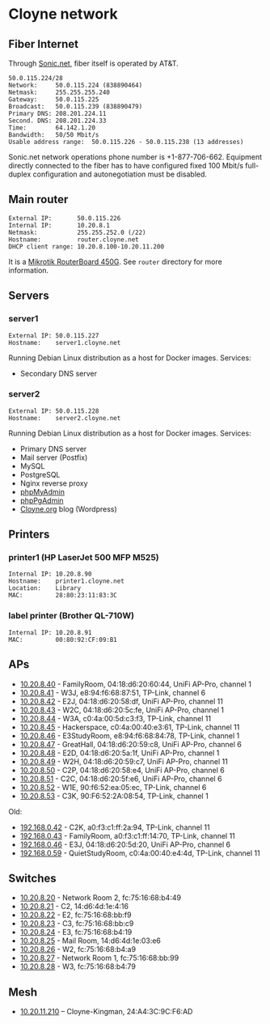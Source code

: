# Cloyne network

## Fiber Internet

Through [Sonic.net](http://sonic.net/), fiber itself is operated by AT&T.

    50.0.115.224/28
    Network:     50.0.115.224 (838890464)
    Netmask:     255.255.255.240
    Gateway:     50.0.115.225
    Broadcast:   50.0.115.239 (838890479)
    Primary DNS: 208.201.224.11
    Second. DNS: 208.201.224.33
    Time:        64.142.1.20
    Bandwidth:   50/50 Mbit/s
    Usable address range:  50.0.115.226 - 50.0.115.238 (13 addresses)

Sonic.net network operations phone number is +1-877-706-662. Equipment directly connected to the fiber has to have configured fixed 100 Mbit/s full-duplex configuration and autonegotiation must be disabled.

## Main router

    External IP:       50.0.115.226
    Internal IP:       10.20.8.1
    Netmask:           255.255.252.0 (/22)
    Hostname:          router.cloyne.net
    DHCP client range: 10.20.8.100-10.20.11.200

It is a [Mikrotik RouterBoard 450G](http://routerboard.com/RB450G). See `router` directory for more information.

## Servers

### server1 ###

    External IP: 50.0.115.227
    Hostname:    server1.cloyne.net

Running Debian Linux distribution as a host for Docker images. Services:
 * Secondary DNS server

### server2 ###

    External IP: 50.0.115.228
    Hostname:    server2.cloyne.net

Running Debian Linux distribution as a host for Docker images. Services:
 * Primary DNS server
 * Mail server (Postfix)
 * MySQL
 * PostgreSQL
 * Nginx reverse proxy
 * [phpMyAdmin](http://cloyne.net/phpmyadmin/)
 * [phpPgAdmin](http://cloyne.net/phppgadmin/)
 * [Cloyne.org](http://cloyne.org) blog (Wordpress)

## Printers

### printer1 (HP LaserJet 500 MFP M525) ###

    Internal IP: 10.20.8.90
    Hostname:    printer1.cloyne.net
    Location:    Library
    MAC:         28:80:23:11:83:3C

### label printer (Brother QL-710W) ###

    Internal IP: 10.20.8.91
    MAC:         00:80:92:CF:09:B1

## APs

 * [10.20.8.40](http://10.20.8.40) - FamilyRoom, 04:18:d6:20:60:44, UniFi AP-Pro, channel 1
 * [10.20.8.41](http://10.20.8.41) - W3J, e8:94:f6:68:87:51, TP-Link, channel 6
 * [10.20.8.42](http://10.20.8.42) - E2J, 04:18:d6:20:58:df, UniFi AP-Pro, channel 11
 * [10.20.8.43](http://10.20.8.43) - W2C, 04:18:d6:20:5c:fe, UniFi AP-Pro, channel 1
 * [10.20.8.44](http://10.20.8.44) - W3A, c0:4a:00:5d:c3:f3, TP-Link, channel 11
 * [10.20.8.45](http://10.20.8.45) - Hackerspace, c0:4a:00:40:e3:61, TP-Link, channel 11
 * [10.20.8.46](http://10.20.8.46) - E3StudyRoom, e8:94:f6:68:84:78, TP-Link, channel 1
 * [10.20.8.47](http://10.20.8.47) - GreatHall, 04:18:d6:20:59:c8, UniFi AP-Pro, channel 6
 * [10.20.8.48](http://10.20.8.48) - E2D, 04:18:d6:20:5a:1f, UniFi AP-Pro, channel 1
 * [10.20.8.49](http://10.20.8.49) - W2H, 04:18:d6:20:59:c7, UniFi AP-Pro, channel 11
 * [10.20.8.50](http://10.20.8.50) - C2P, 04:18:d6:20:58:e4, UniFi AP-Pro, channel 6
 * [10.20.8.51](http://10.20.8.51) - C2C, 04:18:d6:20:5f:e6, UniFi AP-Pro, channel 6
 * [10.20.8.52](http://10.20.8.52) - W1E, 90:f6:52:ea:05:ec, TP-Link, channel 6
 * [10.20.8.53](http://10.20.8.53) - C3K, 90:F6:52:2A:08:54, TP-Link, channel 1

Old:

 * [192.168.0.42](http://192.168.0.42) - C2K, a0:f3:c1:ff:2a:94, TP-Link, channel 11
 * [192.168.0.43](http://192.168.0.43) - FamilyRoom, a0:f3:c1:ff:14:70,  TP-Link, channel 11
 * [192.168.0.46](http://192.168.0.46) - E3J, 04:18:d6:20:5d:20, UniFi AP-Pro, channel 6
 * [192.168.0.59](http://192.168.0.59) - QuietStudyRoom, c0:4a:00:40:e4:4d, TP-Link, channel 11

## Switches

 * [10.20.8.20](http://10.20.8.20) - Network Room 2, fc:75:16:68:b4:49
 * [10.20.8.21](http://10.20.8.21) - C2, 14:d6:4d:1e:4:16
 * [10.20.8.22](http://10.20.8.22) - E2, fc:75:16:68:bb:f9
 * [10.20.8.23](http://10.20.8.23) - C3, fc:75:16:68:bb:c9
 * [10.20.8.24](http://10.20.8.24) - E3, fc:75:16:68:b4:19
 * [10.20.8.25](http://10.20.8.25) - Mail Room, 14:d6:4d:1e:03:e6
 * [10.20.8.26](http://10.20.8.26) - W2, fc:75:16:68:b4:a9
 * [10.20.8.27](http://10.20.8.27) - Network Room 1, fc:75:16:68:bb:99
 * [10.20.8.28](http://10.20.8.28) - W3, fc:75:16:68:b4:79

## Mesh

 * [10.20.11.210](http://10.20.11.210) – Cloyne-Kingman, 24:A4:3C:9C:F6:AD
